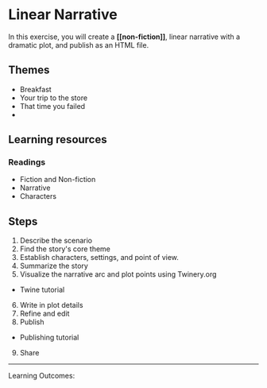 # Linear Narrative

In this exercise, you will create a **[[non-fiction]]**, linear narrative with a dramatic plot, and publish as an HTML file.

## Themes

- Breakfast
- Your trip to the store
- That time you failed
- 


## Learning resources
### Readings
- Fiction and Non-fiction
- Narrative
- Characters


## Steps

1. Describe the scenario
2. Find the story's core theme
3. Establish characters, settings, and point of view.
4. Summarize the story
5. Visualize the narrative arc and plot points using Twinery.org
  - Twine tutorial
6. Write in plot details
7. Refine and edit
8. Publish
  - Publishing tutorial 
9. Share

---

Learning Outcomes:

